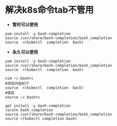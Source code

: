 # 解决k8s命令tab不管用

* **暂时可以使用**

```shell
yum install -y bash-completion
source /usr/share/bash-completion/bash_completion
source  <(kubectl  completion  bash)
```



* **永久可以使用**

```shell
yum install -y bash-completion
source /usr/share/bash-completion/bash_completion
source  <(kubectl  completion  bash)

vim ~/.bashrc
#添加内容如下
source  <(kubectl  completion  bash)
#保存
source ~/.bashrc
```

```
apt install -y bash-completion
locate bash_completion
source /usr/share/bash-completion/bash_completion
source <(kubectl completion bash)

```